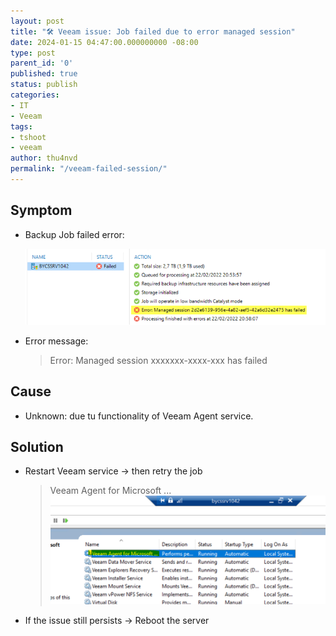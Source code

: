 ```yaml
---
layout: post
title: "🛠 Veeam issue: Job failed due to error managed session"
date: 2024-01-15 04:47:00.000000000 -08:00
type: post
parent_id: '0'
published: true
status: publish
categories:
- IT
- Veeam
tags:
- tshoot
- veeam
author: thu4nvd
permalink: "/veeam-failed-session/"
---
```


## Symptom
* Backup Job failed error:  
  
  ![Alt text](../assets/2024/01/vsession1.png)


* Error message: 
  
  > Error: Managed session xxxxxxx-xxxx-xxx has failed

## Cause

* Unknown: due tu functionality of Veeam Agent service.

## Solution

- Restart Veeam service -> then retry the job

  > Veeam Agent for Microsoft ...
  ![Alt text](../assets/2024/01/vsession2.png)

-	If the issue still persists -> Reboot the server
